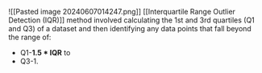 ![[Pasted image 20240607014247.png]]
[[Interquartile Range Outlier Detection (IQR)]] method involved calculating the 1st and 3rd quartiles (Q1 and Q3) of a dataset and then identifying any data points that fall beyond the range of:
- Q1-**1.5 * IQR**
	to
- Q3-1.